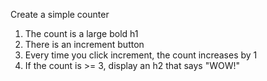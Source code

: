 Create a simple counter

1. The count is a large bold h1
2. There is an increment button
3. Every time you click increment, the count increases by 1
4. If the count is >= 3, display an h2 that says "WOW!"
